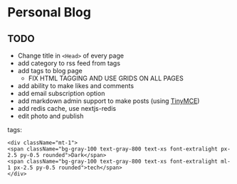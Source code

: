 # Personal Blog

## TODO

- Change title in `<Head>` of every page
- add category to rss feed from tags
- add tags to blog page
    - FIX HTML TAGGING AND USE GRIDS ON ALL PAGES
- add ability to make likes and comments
- add email subscription option 
- add markdown admin support to make posts (using [TinyMCE](https://www.tiny.cloud/docs/tinymce/6/basic-setup/))
- add redis cache, use nextjs-redis
- edit photo and publish

tags:
```
<div className="mt-1">
<span className="bg-gray-100 text-gray-800 text-xs font-extralight px-2.5 py-0.5 rounded">Dark</span>
<span className="bg-gray-100 text-gray-800 text-xs font-extralight ml-1 px-2.5 py-0.5 rounded">tech</span>
</div>
```